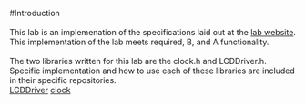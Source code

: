 #Introduction<br>
<br>
This lab is an implemenation of the specifications laid out at the [lab website](ece382.com/labs/lab4/index.html).  This implementation of the lab meets required, B, and A functionality.
<br>
<br>
The two libraries written for this lab are the clock.h and LCDDriver.h.  Specific implementation and how to use each of these libraries are included in their specific repositories.<br>
[LCDDriver](https://github.com/KevinCooper/LCDDriver/)
[clock](https://github.com/KevinCooper/clock/)
